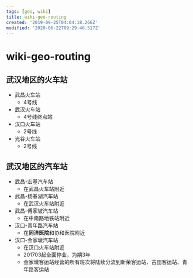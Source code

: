 ```yaml
---
tags: [geo, wiki]
title: wiki-geo-routing
created: '2019-09-25T04:04:18.266Z'
modified: '2020-06-22T09:29:46.517Z'
---
```


# wiki-geo-routing

## 武汉地区的火车站

- 武昌火车站
  - 4号线
- 武汉火车站
  - 4号线终点站
- 汉口火车站
  - 2号线
- 光谷火车站
  - 2号线

## 武汉地区的汽车站

- 武昌-宏基汽车站
  - 在武昌火车站附近
- 武昌-杨春湖汽车站
  - 在武汉火车站附近
- 武昌-傅家坡汽车站
  - 在中南路地铁站附近
- 汉口-青年路汽车站
  - 在**同济医院**和协和医院附近
- 汉口-金家墩汽车站
  - 在汉口火车站附近
  - 201703起全面停业，为期3年
  - 金家墩客运站经营的所有班次将陆续分流到新荣客运站、古田客运站、青年路客运站
